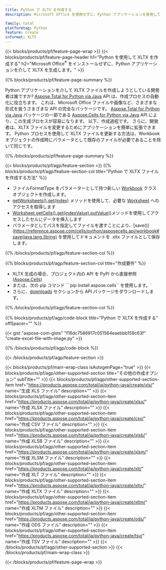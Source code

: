 ```yaml
---
title: Python で XLTX を作成する
description: Microsoft Office を使用せずに、Python アプリケーションを使用して XLTX ファイルを生成します。 

family: total
platformtag: Python
feature: create
informat: XLTX
---
```

{{< blocks/products/pf/feature-page-wrap >}}
{{< blocks/products/pf/feature-page-header h1="Python を使用して XLTX を作成する" h2="Microsoft Office<sup>&reg;</sup> をインストールせずに、Python アプリケーションを介して XLTX を生成します。" >}}

{{% blocks/products/pf/feature-page-summary %}}

Python アプリケーションを介して XLTX ファイルを作成しようとしている開発者は誰ですか? [Aspose.Total for Python via Java](https://products.aspose.com/total/python-java/) API は、作成プロセスの自動化に役立ちます。 これは、Microsoft Office ファイルや画像など、さまざまな形式を扱うさまざまな API の完全なパッケージです。 [Aspose.Total for Python via Java](https://products.aspose.com/total/python-java/) パッケージの一部である [Aspose.Cells for Python via Java](https://products.aspose.com/cells/python-java/) API により、この生成プロセスが容易になります。 以下、作成過程です。 さらに、開発者は、XLTX ファイルを変更するためにアプリケーションを簡単に拡張できます。 Python プロセスを使用して XLTX ファイルを更新する方法は、Workbook オブジェクトの作成時にパラメータとして既存のファイルが必要であることを除いて同じです。

{{% /blocks/products/pf/feature-page-summary %}}

{{< blocks/products/pf/agp/feature-section >}}
{{% blocks/products/pf/agp/feature-section-col title="Python で XLTX ファイルを作成する方法" %}}

- ファイルFormatType をパラメーターとして持つ新しい [Workbook](https://reference.aspose.com/cells/python/asposecells.api/Workbook) クラス オブジェクトを作成します。
- [getWorksheets().get(index)](https://reference.aspose.com/cells/python/asposecells.api/workbook#Worksheets) メソッドを使用して、必要な [Worksheet](https://reference.aspose.com/cells/python/asposecells.api/Worksheet) へのアクセスを取得します
- [Worksheet.getCells().get(indexValue).putValue()](https://reference.aspose.com/cells/python/asposecells.api/worksheet#Cells)メソッドを使用してアクセスしたセルにデータを挿入します
- パラメータとしてパスを指定してファイルを渡すことにより、[save()](https://reference.aspose.com/cells/python/asposecells.api/workbook#save(java.lang.String) を使用してドキュメントを .xltx ファイルとして保存します。

{{% /blocks/products/pf/agp/feature-section-col %}}

{{% blocks/products/pf/agp/feature-section-col title="作成要件" %}}

- XLTX 生成の場合、プロジェクト内の API を PyPI から直接参照 ([Aspose.Cells](https://pypi.org/project/aspose-cells/))
- または、次の pip コマンド ```pip install aspose.cells`` を使用します。` 
- さらに、[downloads](https://releases.aspose.com/cells/python-java) セクションから API パッケージをダウンロードします。 

{{% /blocks/products/pf/agp/feature-section-col %}}

{{% blocks/products/pf/agp/code-block title="Python で XLTX を作成する" offSpacer="" %}}

{{< gist "aspose-com-gists" "f16dc7586917c051564eaebbb159c63f" "create-excel-file-with-image.py" >}}

{{% /blocks/products/pf/agp/code-block %}}

{{< /blocks/products/pf/agp/feature-section >}}

{{< blocks/products/pf/main-wrap-class isAutogenPage="true" >}}
{{< blocks/products/pf/agp/other-supported-section title="その他の作成オプション" subTitle="" >}}
{{< blocks/products/pf/agp/other-supported-section-item href="https://products.aspose.com/total/ja/python-java/create/xls/" name="生成 XLS ファイル" description="" >}}
{{< blocks/products/pf/agp/other-supported-section-item href="https://products.aspose.com/total/ja/python-java/create/xlsx/" name="作成 XLSX ファイル" description="" >}}
{{< blocks/products/pf/agp/other-supported-section-item href="https://products.aspose.com/total/ja/python-java/create/csv/" name="作成 CSV ファイル" description="" >}}
{{< blocks/products/pf/agp/other-supported-section-item href="https://products.aspose.com/total/ja/python-java/create/xlsb/" name="作成 XLSB ファイル" description="" >}}
{{< blocks/products/pf/agp/other-supported-section-item href="https://products.aspose.com/total/ja/python-java/create/xlsm/" name="作成 XLSM ファイル" description="" >}}
{{< blocks/products/pf/agp/other-supported-section-item href="https://products.aspose.com/total/ja/python-java/create/xlt/" name="作成 XLT ファイル" description="" >}}
{{< blocks/products/pf/agp/other-supported-section-item href="https://products.aspose.com/total/ja/python-java/create/xltx/" name="作成 XLTX ファイル" description="" >}}
{{< blocks/products/pf/agp/other-supported-section-item href="https://products.aspose.com/total/ja/python-java/create/xltm/" name="作成 XLTM ファイル" description="" >}}
{{< blocks/products/pf/agp/other-supported-section-item href="https://products.aspose.com/total/ja/python-java/create/ods/" name="作成 ODS ファイル" description="" >}}
{{< blocks/products/pf/agp/other-supported-section-item href="https://products.aspose.com/total/ja/python-java/create/tsv/" name="作成 TSV ファイル" description="" >}}
{{< /blocks/products/pf/agp/other-supported-section >}}
{{< /blocks/products/pf/main-wrap-class >}}

{{< /blocks/products/pf/feature-page-wrap >}}